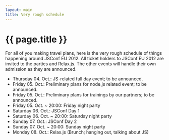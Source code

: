 ```yaml
---
layout: main
title: Very rough schedule
---
```


# {{ page.title }}

For all of you making travel plans, here is the very rough schedule of things happening around JSConf EU 2012. All ticket holders to JSConf EU 2012 are invited to the parties and Relax.js. The other events will handle their own admission as they are announced.

- Thursday 04. Oct.: JS-related full day event; to be announced.
- Friday 05. Oct.: Preliminary plans for node.js related event; to be announced.
- Friday 05. Oct.: Preliminary plans for trainings by our partners; to be announced.
- Friday 05. Oct. ~ 20:00: Friday night party
- Saturday 06. Oct.: JSConf Day 1
- Saturday 06. Oct. ~ 20:00: Saturday night party
- Sunday 07. Oct.: JSConf Day 2
- Sunday 07. Oct. ~ 20:00: Sunday night party
- Monday 08. Oct.: Relax.js (Brunch; hanging out, talking about JS)